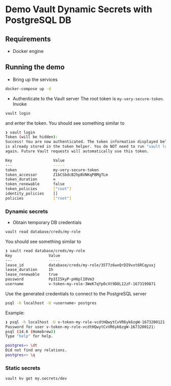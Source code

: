 # Demo Vault Dynamic Secrets with PostgreSQL DB

## Requirements
- Docker engine

## Running the demo

- Bring up the services
```sh
docker-compose up -d
```

- Authenticate to the Vault server
The root token is `my-very-secure-token`. Invoke

```sh
vault login
```
and enter the token. You should see something similar to

```sh
❯ vault login
Token (will be hidden):
Success! You are now authenticated. The token information displayed below
is already stored in the token helper. You do NOT need to run "vault login"
again. Future Vault requests will automatically use this token.

Key                  Value
---                  -----
token                my-very-secure-token
token_accessor       Z1bCSbdcB2hpBVNKqPBMgTLm
token_duration       ∞
token_renewable      false
token_policies       ["root"]
identity_policies    []
policies             ["root"]
```

### Dynamic secrets
- Obtain temporary DB credentials
```sh
vault read database/creds/my-role
```
You should see something similar to

```sh
❯ vault read database/creds/my-role
Key                Value
---                -----
lease_id           database/creds/my-role/35T7z6wxQrDI9vxt6RCqyuxj
lease_duration     1h
lease_renewable    true
password           Pp3II5kyP-pH6plI0Vm3
username           v-token-my-role-3WeK7qYp0cXt9D8L12zF-1673199871
```

Use the generated credentials to connect to the PostgreSQL server

```sh
psql -h localhost -U <username> postgres
```

Example:
```sh
❯ psql -h localhost -U v-token-my-role-vcdtHQwytCvVR6yk6zgW-1673200121 postgres
Password for user v-token-my-role-vcdtHQwytCvVR6yk6zgW-1673200121:
psql (14.6 (Homebrew))
Type "help" for help.

postgres=> \dt
Did not find any relations.
postgres=> \q
```

### Static secrets
```sh
vault kv get my.secrets/dev
```
